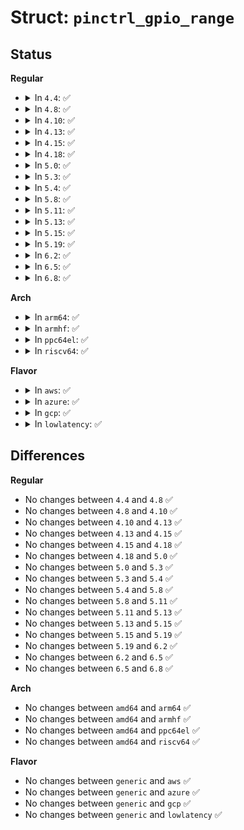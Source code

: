 # Struct: <code>pinctrl_gpio_range</code>

## Status
<b>Regular</b>
<ul>
<li>
<details>
<summary>In <code>4.4</code>: ✅</summary>

```c
struct pinctrl_gpio_range {
    struct list_head node;
    const char *name;
    unsigned int id;
    unsigned int base;
    unsigned int pin_base;
    const unsigned int *pins;
    unsigned int npins;
    struct gpio_chip *gc;
};
```
</details>
</li>
<li>
<details>
<summary>In <code>4.8</code>: ✅</summary>

```c
struct pinctrl_gpio_range {
    struct list_head node;
    const char *name;
    unsigned int id;
    unsigned int base;
    unsigned int pin_base;
    const unsigned int *pins;
    unsigned int npins;
    struct gpio_chip *gc;
};
```
</details>
</li>
<li>
<details>
<summary>In <code>4.10</code>: ✅</summary>

```c
struct pinctrl_gpio_range {
    struct list_head node;
    const char *name;
    unsigned int id;
    unsigned int base;
    unsigned int pin_base;
    const unsigned int *pins;
    unsigned int npins;
    struct gpio_chip *gc;
};
```
</details>
</li>
<li>
<details>
<summary>In <code>4.13</code>: ✅</summary>

```c
struct pinctrl_gpio_range {
    struct list_head node;
    const char *name;
    unsigned int id;
    unsigned int base;
    unsigned int pin_base;
    const unsigned int *pins;
    unsigned int npins;
    struct gpio_chip *gc;
};
```
</details>
</li>
<li>
<details>
<summary>In <code>4.15</code>: ✅</summary>

```c
struct pinctrl_gpio_range {
    struct list_head node;
    const char *name;
    unsigned int id;
    unsigned int base;
    unsigned int pin_base;
    const unsigned int *pins;
    unsigned int npins;
    struct gpio_chip *gc;
};
```
</details>
</li>
<li>
<details>
<summary>In <code>4.18</code>: ✅</summary>

```c
struct pinctrl_gpio_range {
    struct list_head node;
    const char *name;
    unsigned int id;
    unsigned int base;
    unsigned int pin_base;
    const unsigned int *pins;
    unsigned int npins;
    struct gpio_chip *gc;
};
```
</details>
</li>
<li>
<details>
<summary>In <code>5.0</code>: ✅</summary>

```c
struct pinctrl_gpio_range {
    struct list_head node;
    const char *name;
    unsigned int id;
    unsigned int base;
    unsigned int pin_base;
    const unsigned int *pins;
    unsigned int npins;
    struct gpio_chip *gc;
};
```
</details>
</li>
<li>
<details>
<summary>In <code>5.3</code>: ✅</summary>

```c
struct pinctrl_gpio_range {
    struct list_head node;
    const char *name;
    unsigned int id;
    unsigned int base;
    unsigned int pin_base;
    const unsigned int *pins;
    unsigned int npins;
    struct gpio_chip *gc;
};
```
</details>
</li>
<li>
<details>
<summary>In <code>5.4</code>: ✅</summary>

```c
struct pinctrl_gpio_range {
    struct list_head node;
    const char *name;
    unsigned int id;
    unsigned int base;
    unsigned int pin_base;
    const unsigned int *pins;
    unsigned int npins;
    struct gpio_chip *gc;
};
```
</details>
</li>
<li>
<details>
<summary>In <code>5.8</code>: ✅</summary>

```c
struct pinctrl_gpio_range {
    struct list_head node;
    const char *name;
    unsigned int id;
    unsigned int base;
    unsigned int pin_base;
    const unsigned int *pins;
    unsigned int npins;
    struct gpio_chip *gc;
};
```
</details>
</li>
<li>
<details>
<summary>In <code>5.11</code>: ✅</summary>

```c
struct pinctrl_gpio_range {
    struct list_head node;
    const char *name;
    unsigned int id;
    unsigned int base;
    unsigned int pin_base;
    unsigned int npins;
    const unsigned int *pins;
    struct gpio_chip *gc;
};
```
</details>
</li>
<li>
<details>
<summary>In <code>5.13</code>: ✅</summary>

```c
struct pinctrl_gpio_range {
    struct list_head node;
    const char *name;
    unsigned int id;
    unsigned int base;
    unsigned int pin_base;
    unsigned int npins;
    const unsigned int *pins;
    struct gpio_chip *gc;
};
```
</details>
</li>
<li>
<details>
<summary>In <code>5.15</code>: ✅</summary>

```c
struct pinctrl_gpio_range {
    struct list_head node;
    const char *name;
    unsigned int id;
    unsigned int base;
    unsigned int pin_base;
    unsigned int npins;
    const unsigned int *pins;
    struct gpio_chip *gc;
};
```
</details>
</li>
<li>
<details>
<summary>In <code>5.19</code>: ✅</summary>

```c
struct pinctrl_gpio_range {
    struct list_head node;
    const char *name;
    unsigned int id;
    unsigned int base;
    unsigned int pin_base;
    unsigned int npins;
    const unsigned int *pins;
    struct gpio_chip *gc;
};
```
</details>
</li>
<li>
<details>
<summary>In <code>6.2</code>: ✅</summary>

```c
struct pinctrl_gpio_range {
    struct list_head node;
    const char *name;
    unsigned int id;
    unsigned int base;
    unsigned int pin_base;
    unsigned int npins;
    const unsigned int *pins;
    struct gpio_chip *gc;
};
```
</details>
</li>
<li>
<details>
<summary>In <code>6.5</code>: ✅</summary>

```c
struct pinctrl_gpio_range {
    struct list_head node;
    const char *name;
    unsigned int id;
    unsigned int base;
    unsigned int pin_base;
    unsigned int npins;
    const unsigned int *pins;
    struct gpio_chip *gc;
};
```
</details>
</li>
<li>
<details>
<summary>In <code>6.8</code>: ✅</summary>

```c
struct pinctrl_gpio_range {
    struct list_head node;
    const char *name;
    unsigned int id;
    unsigned int base;
    unsigned int pin_base;
    unsigned int npins;
    const unsigned int *pins;
    struct gpio_chip *gc;
};
```
</details>
</li>
</ul>
<b>Arch</b>
<ul>
<li>
<details>
<summary>In <code>arm64</code>: ✅</summary>

```c
struct pinctrl_gpio_range {
    struct list_head node;
    const char *name;
    unsigned int id;
    unsigned int base;
    unsigned int pin_base;
    const unsigned int *pins;
    unsigned int npins;
    struct gpio_chip *gc;
};
```
</details>
</li>
<li>
<details>
<summary>In <code>armhf</code>: ✅</summary>

```c
struct pinctrl_gpio_range {
    struct list_head node;
    const char *name;
    unsigned int id;
    unsigned int base;
    unsigned int pin_base;
    const unsigned int *pins;
    unsigned int npins;
    struct gpio_chip *gc;
};
```
</details>
</li>
<li>
<details>
<summary>In <code>ppc64el</code>: ✅</summary>

```c
struct pinctrl_gpio_range {
    struct list_head node;
    const char *name;
    unsigned int id;
    unsigned int base;
    unsigned int pin_base;
    const unsigned int *pins;
    unsigned int npins;
    struct gpio_chip *gc;
};
```
</details>
</li>
<li>
<details>
<summary>In <code>riscv64</code>: ✅</summary>

```c
struct pinctrl_gpio_range {
    struct list_head node;
    const char *name;
    unsigned int id;
    unsigned int base;
    unsigned int pin_base;
    const unsigned int *pins;
    unsigned int npins;
    struct gpio_chip *gc;
};
```
</details>
</li>
</ul>
<b>Flavor</b>
<ul>
<li>
<details>
<summary>In <code>aws</code>: ✅</summary>

```c
struct pinctrl_gpio_range {
    struct list_head node;
    const char *name;
    unsigned int id;
    unsigned int base;
    unsigned int pin_base;
    const unsigned int *pins;
    unsigned int npins;
    struct gpio_chip *gc;
};
```
</details>
</li>
<li>
<details>
<summary>In <code>azure</code>: ✅</summary>

```c
struct pinctrl_gpio_range {
    struct list_head node;
    const char *name;
    unsigned int id;
    unsigned int base;
    unsigned int pin_base;
    const unsigned int *pins;
    unsigned int npins;
    struct gpio_chip *gc;
};
```
</details>
</li>
<li>
<details>
<summary>In <code>gcp</code>: ✅</summary>

```c
struct pinctrl_gpio_range {
    struct list_head node;
    const char *name;
    unsigned int id;
    unsigned int base;
    unsigned int pin_base;
    const unsigned int *pins;
    unsigned int npins;
    struct gpio_chip *gc;
};
```
</details>
</li>
<li>
<details>
<summary>In <code>lowlatency</code>: ✅</summary>

```c
struct pinctrl_gpio_range {
    struct list_head node;
    const char *name;
    unsigned int id;
    unsigned int base;
    unsigned int pin_base;
    const unsigned int *pins;
    unsigned int npins;
    struct gpio_chip *gc;
};
```
</details>
</li>
</ul>

## Differences
<b>Regular</b>
<ul>
<li>
No changes between <code>4.4</code> and <code>4.8</code> ✅
</li>
<li>
No changes between <code>4.8</code> and <code>4.10</code> ✅
</li>
<li>
No changes between <code>4.10</code> and <code>4.13</code> ✅
</li>
<li>
No changes between <code>4.13</code> and <code>4.15</code> ✅
</li>
<li>
No changes between <code>4.15</code> and <code>4.18</code> ✅
</li>
<li>
No changes between <code>4.18</code> and <code>5.0</code> ✅
</li>
<li>
No changes between <code>5.0</code> and <code>5.3</code> ✅
</li>
<li>
No changes between <code>5.3</code> and <code>5.4</code> ✅
</li>
<li>
No changes between <code>5.4</code> and <code>5.8</code> ✅
</li>
<li>
No changes between <code>5.8</code> and <code>5.11</code> ✅
</li>
<li>
No changes between <code>5.11</code> and <code>5.13</code> ✅
</li>
<li>
No changes between <code>5.13</code> and <code>5.15</code> ✅
</li>
<li>
No changes between <code>5.15</code> and <code>5.19</code> ✅
</li>
<li>
No changes between <code>5.19</code> and <code>6.2</code> ✅
</li>
<li>
No changes between <code>6.2</code> and <code>6.5</code> ✅
</li>
<li>
No changes between <code>6.5</code> and <code>6.8</code> ✅
</li>
</ul>
<b>Arch</b>
<ul>
<li>
No changes between <code>amd64</code> and <code>arm64</code> ✅
</li>
<li>
No changes between <code>amd64</code> and <code>armhf</code> ✅
</li>
<li>
No changes between <code>amd64</code> and <code>ppc64el</code> ✅
</li>
<li>
No changes between <code>amd64</code> and <code>riscv64</code> ✅
</li>
</ul>
<b>Flavor</b>
<ul>
<li>
No changes between <code>generic</code> and <code>aws</code> ✅
</li>
<li>
No changes between <code>generic</code> and <code>azure</code> ✅
</li>
<li>
No changes between <code>generic</code> and <code>gcp</code> ✅
</li>
<li>
No changes between <code>generic</code> and <code>lowlatency</code> ✅
</li>
</ul>
